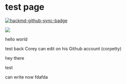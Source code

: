 test page
===


[![hackmd-github-sync-badge](https://hackmd.io/mC_ydeFDR1SSXTIibh8Kog/badge)](https://hackmd.io/mC_ydeFDR1SSXTIibh8Kog)


![](https://i.imgur.com/ZBfW6OU.jpg)

hello world 

test back
Corey can edit on his Github account (corpetty)

hey there

test

can write now
fdafda